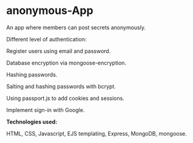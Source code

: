 # anonymous-App

An app where members can post secrets anonymously.

Different level of authentication: 

Register users using email and password.

Database encryption via mongoose-encryption.

Hashing passwords.

Salting and hashing passwords with bcrypt.

Using passport.js to add cookies and sessions.

Implement sign-in with Google.

**Technologies used:**

HTML, CSS, Javascript, EJS templating, Express, MongoDB, mongoose.


